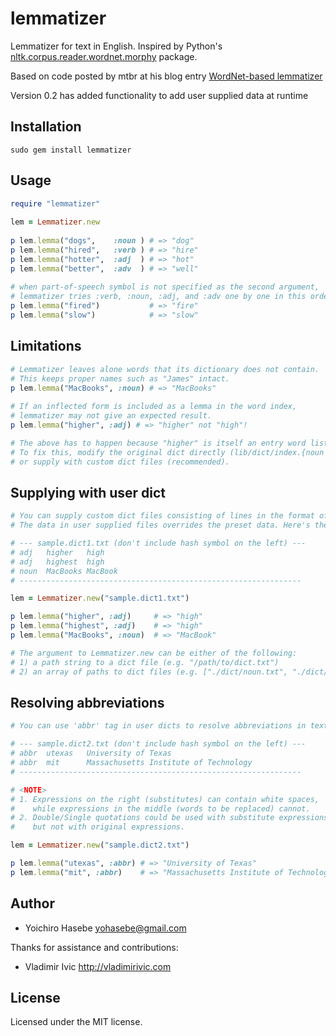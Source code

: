 lemmatizer
==========
Lemmatizer for text in English.  Inspired by Python's [nltk.corpus.reader.wordnet.morphy](orpusReader.morphy) package.

Based on code posted by mtbr at his blog entry [WordNet-based lemmatizer](http://d.hatena.ne.jp/mtbr/20090303/prfrnlprubyWordNetbasedlemmatizer)

Version 0.2 has added functionality to add user supplied data at runtime 

Installation
------------
    sudo gem install lemmatizer
    

Usage
-----
```ruby
require "lemmatizer"
  
lem = Lemmatizer.new
  
p lem.lemma("dogs",    :noun ) # => "dog"
p lem.lemma("hired",   :verb ) # => "hire"
p lem.lemma("hotter",  :adj  ) # => "hot"
p lem.lemma("better",  :adv  ) # => "well"
  
# when part-of-speech symbol is not specified as the second argument, 
# lemmatizer tries :verb, :noun, :adj, and :adv one by one in this order.
p lem.lemma("fired")           # => "fire"
p lem.lemma("slow")            # => "slow"
```

Limitations
-----------
```ruby
# Lemmatizer leaves alone words that its dictionary does not contain.
# This keeps proper names such as "James" intact.
p lem.lemma("MacBooks", :noun) # => "MacBooks" 
  
# If an inflected form is included as a lemma in the word index,
# lemmatizer may not give an expected result.
p lem.lemma("higher", :adj) # => "higher" not "high"!

# The above has to happen because "higher" is itself an entry word listed in dict/index.adj .
# To fix this, modify the original dict directly (lib/dict/index.{noun|verb|adj|adv}) 
# or supply with custom dict files (recommended).
```

Supplying with user dict
-----------
```ruby
# You can supply custom dict files consisting of lines in the format of <pos>\s+<form>\s+<lemma>.
# The data in user supplied files overrides the preset data. Here's the sample. 

# --- sample.dict1.txt (don't include hash symbol on the left) ---
# adj   higher   high
# adj   highest  high
# noun  MacBooks MacBook
# ---------------------------------------------------------------

lem = Lemmatizer.new("sample.dict1.txt")

p lem.lemma("higher", :adj)     # => "high"
p lem.lemma("highest", :adj)    # => "high"
p lem.lemma("MacBooks", :noun)  # => "MacBook"

# The argument to Lemmatizer.new can be either of the following:
# 1) a path string to a dict file (e.g. "/path/to/dict.txt")
# 2) an array of paths to dict files (e.g. ["./dict/noun.txt", "./dict/verb.txt"])
```

Resolving abbreviations
-----------
```ruby
# You can use 'abbr' tag in user dicts to resolve abbreviations in text.

# --- sample.dict2.txt (don't include hash symbol on the left) ---
# abbr  utexas   University of Texas
# abbr  mit      Massachusetts Institute of Technology
# ---------------------------------------------------------------

# <NOTE>
# 1. Expressions on the right (substitutes) can contain white spaces, 
#    while expressions in the middle (words to be replaced) cannot.
# 2. Double/Single quotations could be used with substitute expressions,
#    but not with original expressions.

lem = Lemmatizer.new("sample.dict2.txt")

p lem.lemma("utexas", :abbr) # => "University of Texas"
p lem.lemma("mit", :abbr)    # => "Massachusetts Institute of Technology"
```

Author
------

* Yoichiro Hasebe <yohasebe@gmail.com>

Thanks for assistance and contributions:

* Vladimir Ivic <http://vladimirivic.com>

License
-------
Licensed under the MIT license.
